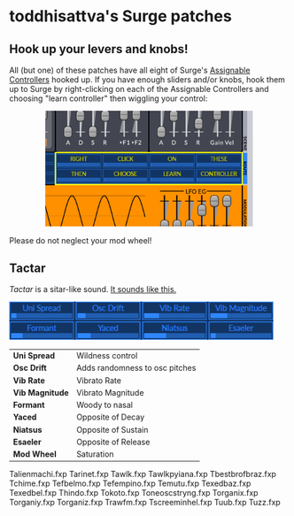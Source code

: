 toddhisattva's Surge patches
============================
Hook up your levers and knobs!
------------------------------
All (but one) of these patches have all eight of Surge's <a href="https://surge-synthesizer.github.io/manual/#assignable-controllers">Assignable Controllers</a> hooked up.  If you have enough sliders and/or knobs, hook them up to Surge by right-clicking on each of the Assignable Controllers and choosing "learn controller" then wiggling your control:

<p style="text-align:center;"><img src="AssignableControllers.png" width="375"  alt="Assignable Controllers" title="Assignable Controllers"/></p>
Please do not neglect your mod wheel!

Tactar
------
*Tactar* is a sitar-like sound.  [It sounds like this.](https://raw.githubusercontent.com/ToddHartmann/patches/master/happen.mp3)
<p style="text-align:left;"><img src="Tactar.png" width="477" height="69" alt="Assignable Controllers" title="Assignable Controllers"/></p>

|||
|-|-|
|**Uni Spread**|Wildness control|
|**Osc Drift**|Adds randomness to osc pitches|
|**Vib Rate**|Vibrato Rate|
|**Vib Magnitude**|Vibrato Magnitude|
|**Formant**|Woody to nasal|
|**Yaced**|Opposite of Decay|
|**Niatsus**|Opposite of Sustain|
|**Esaeler**|Opposite of Release|
|**Mod Wheel**|Saturation|

Talienmachi.fxp
Tarinet.fxp
Tawlk.fxp
Tawlkpyiana.fxp
Tbestbrofbraz.fxp
Tchime.fxp
Tefbelmo.fxp
Tefempino.fxp
Temutu.fxp
Texedbaz.fxp
Texedbel.fxp
Thindo.fxp
Tokoto.fxp
Toneoscstryng.fxp
Torganix.fxp
Torganiy.fxp
Torganiz.fxp
Trawfm.fxp
Tscreeminhel.fxp
Tuub.fxp
Tuzz.fxp
